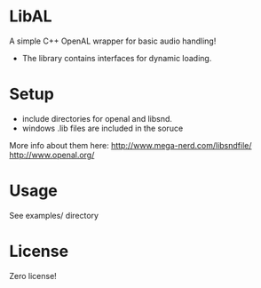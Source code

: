 LibAL
=====

A simple C++ OpenAL wrapper for basic audio handling!

- The library contains interfaces for dynamic loading.

Setup
=====

- include directories for openal and libsnd.
- windows .lib files are included in the soruce


More info about them here:
http://www.mega-nerd.com/libsndfile/
http://www.openal.org/


Usage
=====
See examples/ directory

License
=====
Zero license!
